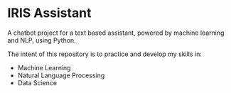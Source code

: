 # IRIS Assistant
A chatbot project for a text based assistant, powered by machine learning and NLP, using Python.

The intent of this repository is to practice and develop my skills in:
 - Machine Learning
 - Natural Language Processing
 - Data Science
